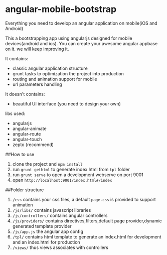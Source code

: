 angular-mobile-bootstrap
========================

Everything you need to develop an angular application on mobile(iOS and Android)

This a bootstrapping app using angularjs designed for mobile devices(android and ios). You can create your awesome angular appbase on it. we will keep improving it.

It contains:
* classic angular application structure
* grunt tasks to optimization the project into production
* routing and animation support for mobile
* url parameters handling

It doesn't contains:
* beautiful UI interface (you need to design your own)

libs used:
* angularjs
* angular-animate
* angular-route
* angular-touch
* zepto (recommend)

##How to use
1. clone the project and `npm install`
2. run `grunt gethtml` to generate index.html from `tpl` folder
3. run `grunt serve` to open a development webserve on port 9001
4. open `http://localhost:9001/index.html#/index`

##Folder structure
1. `/css` contains your css files, a default `page.css` is provided to support animation
2. `/js/libs/` contains javascript libraries
3. `/js/controllers/` contains angular controllers
4. `/js/providers/` contains directives,filters,default page provider,dynamic generated template provider
5. `/js/app.js` the angular app config
6. `/tpl/` contains html template to generate an index.html for development and an index.html for production
7. `/views/` thus views associates with controllers
